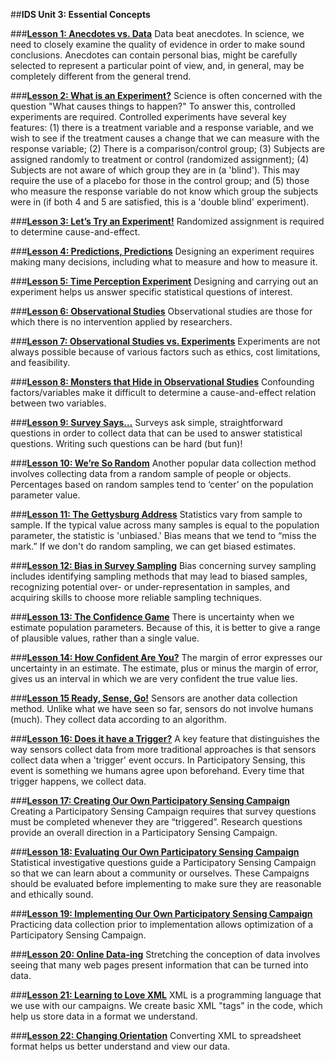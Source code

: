 ##**IDS Unit 3: Essential Concepts**

###**<u>[Lesson 1: Anecdotes vs. Data](lesson1.md)</u>**
Data beat anecdotes. In science, we need to closely examine the quality of evidence in order to make
sound conclusions. Anecdotes can contain personal bias, might be carefully selected to represent a
particular point of view, and, in general, may be completely different from the general trend.

###**<u>[Lesson 2: What is an Experiment?](lesson2.md)</u>**
Science is often concerned with the question "What causes things to happen?" To answer this, controlled
experiments are required. Controlled experiments have several key features: (1) there is a treatment
variable and a response variable, and we wish to see if the treatment causes a change that we can
measure with the response variable; (2) There is a comparison/control group; (3) Subjects are assigned
randomly to treatment or control (randomized assignment); (4) Subjects are not aware of which group
they are in (a 'blind'). This may require the use of a placebo for those in the control group; and (5) those
who measure the response variable do not know which group the subjects were in (if both 4 and 5 are
satisfied, this is a 'double blind' experiment).

###**<u>[Lesson 3: Let’s Try an Experiment!](lesson3.md)</u>**
Randomized assignment is required to determine cause-and-effect.

###**<u>[Lesson 4: Predictions, Predictions](lesson4.md)</u>**
Designing an experiment requires making many decisions, including what to measure and how to
measure it.

###**<u>[Lesson 5: Time Perception Experiment](lesson5.md)</u>**
Designing and carrying out an experiment helps us answer specific statistical questions of interest.

###**<u>[Lesson 6: Observational Studies](lesson6.md)</u>**
Observational studies are those for which there is no intervention applied by researchers.

###**<u>[Lesson 7: Observational Studies vs. Experiments](lesson7.md)</u>**
Experiments are not always possible because of various factors such as ethics, cost limitations, and
feasibility.

###**<u>[Lesson 8: Monsters that Hide in Observational Studies](lesson8.md)</u>**
Confounding factors/variables make it difficult to determine a cause-and-effect relation between two
variables.

###**<u>[Lesson 9: Survey Says…](lesson9.md)</u>**
Surveys ask simple, straightforward questions in order to collect data that can be used to answer
statistical questions. Writing such questions can be hard (but fun)!

###**<u>[Lesson 10: We’re So Random](lesson10.md)</u>**
Another popular data collection method involves collecting data from a random sample of people or
objects. Percentages based on random samples tend to ‘center’ on the population parameter value.

###**<u>[Lesson 11: The Gettysburg Address](lesson11.md)</u>**
Statistics vary from sample to sample. If the typical value across many samples is equal to the population
parameter, the statistic is 'unbiased.' Bias means that we tend to “miss the mark.” If we don't do random
sampling, we can get biased estimates.

###**<u>[Lesson 12: Bias in Survey Sampling](lesson12.md)</u>**
Bias concerning survey sampling includes identifying sampling methods that may lead to biased samples, recognizing potential over- or under-representation in samples, and acquiring skills to choose more reliable sampling techniques.

###**<u>[Lesson 13: The Confidence Game](lesson13.md)</u>**
There is uncertainty when we estimate population parameters. Because of this, it is better to give a range of plausible values, rather than a single value.

###**<u>[Lesson 14: How Confident Are You?](lesson14.md)</u>**
The margin of error expresses our uncertainty in an estimate. The estimate, plus or minus the margin of error, gives us an interval in which we are very confident the true value lies.

###**<u>[Lesson 15 Ready, Sense, Go!](lesson15.md)</u>**
Sensors are another data collection method. Unlike what we have seen so far, sensors do not involve
humans (much). They collect data according to an algorithm.

###**<u>[Lesson 16: Does it have a Trigger?](lesson16.md)</u>**
A key feature that distinguishes the way sensors collect data from more traditional approaches is that
sensors collect data when a 'trigger' event occurs. In Participatory Sensing, this event is something we
humans agree upon beforehand. Every time that trigger happens, we collect data.

###**<u>[Lesson 17: Creating Our Own Participatory Sensing Campaign](lesson17.md)</u>**
Creating a Participatory Sensing Campaign requires that survey questions must be completed whenever
they are “triggered”. Research questions provide an overall direction in a Participatory Sensing Campaign.

###**<u>[Lesson 18: Evaluating Our Own Participatory Sensing Campaign](lesson18.md)</u>**
Statistical investigative questions guide a Participatory Sensing Campaign so that we can learn about a community or
ourselves. These Campaigns should be evaluated before implementing to make sure they are reasonable
and ethically sound.

###**<u>[Lesson 19: Implementing Our Own Participatory Sensing Campaign](lesson19.md)</u>**
Practicing data collection prior to implementation allows optimization of a Participatory Sensing Campaign.

###**<u>[Lesson 20: Online Data-ing](lesson20.md)</u>**
Stretching the conception of data involves seeing that many web pages present information that can be turned into data.

###**<u>[Lesson 21: Learning to Love XML](lesson21.md)</u>**
XML is a programming language that we use with our campaigns. We create basic XML "tags" in the
code, which help us store data in a format we understand.

###**<u>[Lesson 22: Changing Orientation](lesson22.md)</u>**
Converting XML to spreadsheet format helps us better understand and view our data.